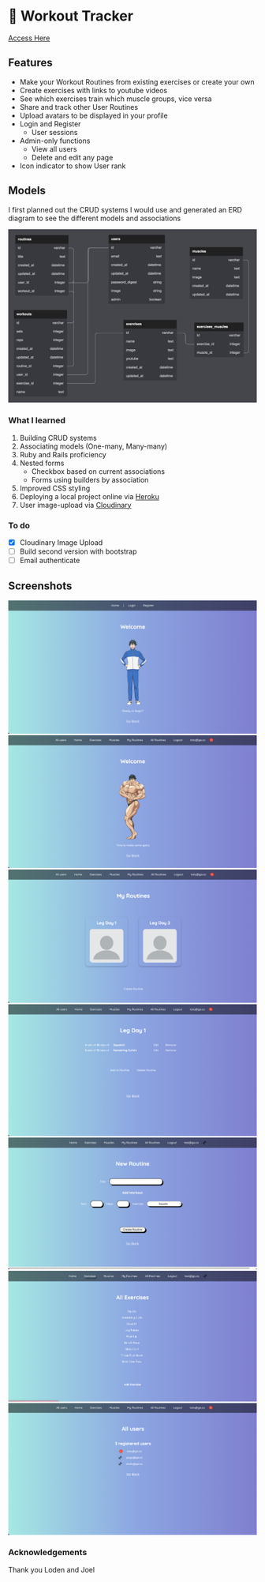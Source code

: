 # :muscle: Workout Tracker
[Access Here](http://jc197-workout-tracker.herokuapp.com/)
## Features
- Make your Workout Routines from existing exercises or create your own
- Create exercises with links to youtube videos
- See which exercises train which muscle groups, vice versa
- Share and track other User Routines
- Upload avatars to be displayed in your profile
- Login and Register
    - User sessions
- Admin-only functions
    - View all users
    - Delete and edit any page
- Icon indicator to show User rank

## Models
I first planned out the CRUD systems I would use and generated an ERD diagram to see the different models and associations

![ERD Diagram](/app/assets/images/ERD.png)

### What I learned
1. Building CRUD systems
2. Associating models (One-many, Many-many)
3. Ruby and Rails proficiency
4. Nested forms
    - Checkbox based on current associations
    - Forms using builders by association
5. Improved CSS styling
6. Deploying a local project online via [Heroku](https://www.heroku.com/)
7. User image-upload via [Cloudinary](https://cloudinary.com/)

### To do
- [x] Cloudinary Image Upload
- [ ] Build second version with bootstrap
- [ ] Email authenticate

## Screenshots
![Homepage](/app/assets/images/Homepage.png)
![Homepage(Logged-In](/app/assets/images/LoggedIn.png)
![All Routines](/app/assets/images/Myroutines.png)
![Routine List](/app/assets/images/Routinelist.png)
![Create Routine](/app/assets/images/Createroutine.png)
![Exercise List](/app/assets/images/Exerciselist.png)
![Admin Users](/app/assets/images/Allusers.png)

### Acknowledgements
Thank you Loden and Joel